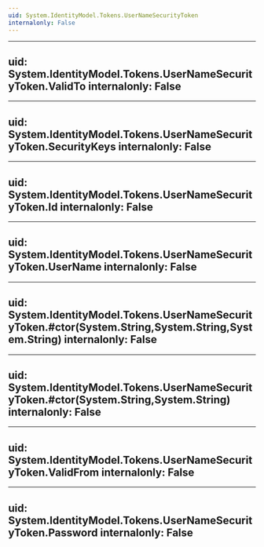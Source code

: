 ```yaml
---
uid: System.IdentityModel.Tokens.UserNameSecurityToken
internalonly: False
---
```


---
uid: System.IdentityModel.Tokens.UserNameSecurityToken.ValidTo
internalonly: False
---

---
uid: System.IdentityModel.Tokens.UserNameSecurityToken.SecurityKeys
internalonly: False
---

---
uid: System.IdentityModel.Tokens.UserNameSecurityToken.Id
internalonly: False
---

---
uid: System.IdentityModel.Tokens.UserNameSecurityToken.UserName
internalonly: False
---

---
uid: System.IdentityModel.Tokens.UserNameSecurityToken.#ctor(System.String,System.String,System.String)
internalonly: False
---

---
uid: System.IdentityModel.Tokens.UserNameSecurityToken.#ctor(System.String,System.String)
internalonly: False
---

---
uid: System.IdentityModel.Tokens.UserNameSecurityToken.ValidFrom
internalonly: False
---

---
uid: System.IdentityModel.Tokens.UserNameSecurityToken.Password
internalonly: False
---
